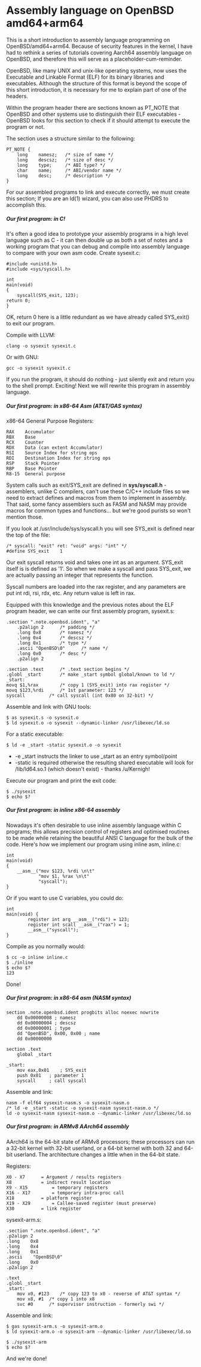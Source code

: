 # Assembly language on OpenBSD amd64+arm64

This is a short introduction to assembly language programming on OpenBSD/amd64+arm64.  Because of security features in the kernel, I have had to rethink a series of tutorials covering Aarch64 assembly language on OpenBSD, and therefore this will serve as a placeholder-cum-reminder.

OpenBSD, like many UNIX and unix-like operating systems, now uses the Executable and Linkable Format (ELF) for its binary libraries and executables.  Although the structure of this format is beyond the scope of this short introduction, it is necessary for me to explain part of one of the headers.

Within the program header there are sections known as PT_NOTE that OpenBSD and other systems use to distinguish their ELF executables - OpenBSD looks for this section to check if it should attempt to execute the program or not.

The section uses a structure similar to the following:

    PT_NOTE {
    	long	namesz;   /* size of name */
    	long	descsz;   /* size of desc */
    	long	type;     /* ABI type? */
    	char	name;	  /* ABI/vendor name */
    	long	desc;	  /* description */
    }

For our assembled programs to link and execute correctly, we must create this section; If you are an ld(1) wizard, you can also use PHDRS to accomplish this. 

##### Our first program: in C!

It's often a good idea to prototype your assembly programs in a high level language such as C - it can then double up as both a set of notes and a working program that you can debug and compile into assembly language to compare with your own asm code. Create sysexit.c:

    #include <unistd.h>
    #include <sys/syscall.h>

    int
    main(void)
    {
    	syscall(SYS_exit, 123);
	return 0;
    }

OK, return 0 here is a little redundant as we have already called SYS\_exit() to exit our program.

Compile with LLVM:

    clang -o sysexit sysexit.c

Or with GNU:

    gcc -o sysexit sysexit.c

If you run the program, it should do nothing - just silently exit and return you to the shell prompt.  Exciting! Next we will rewrite this program in assembly language.
 
##### Our first program: in x86-64 Asm (AT&T/GAS syntax)

x86-64 General Purpose Registers:

    RAX    Accumulator
    RBX    Base
    RCX    Counter
    RDX    Data (can extent Accumulator)
    RSI    Source Index for string ops
    RDI    Destination Index for string ops
    RSP    Stack Pointer
    RBP    Base Pointer
    R8-15  General purpose 

System calls such as exit/SYS\_exit are defined in **sys/syscall.h** - assemblers, unlike C compilers, can't use these C/C++ include files so we need to extract defines and macros from them to implement in assembly. That said, some fancy assemblers such as FASM and NASM may provide macros for common types and functions... but we're good purists so won't mention those. 

If you look at /usr/include/sys/syscall.h you will see SYS_exit is defined near the top of the file:

    /* syscall: "exit" ret: "void" args: "int" */
    #define SYS_exit	1

Our exit syscall returns void and takes one int as an argument. SYS\_exit itself is is defined as '1'.  So when we make a syscall and pass SYS\_exit, we are actually passing an integer that represents the function.

Syscall numbers are loaded into the rax register, and any parameters are put int rdi, rsi, rdx, etc. Any return value is left in rax.

Equipped with this knowledge and the previous notes about the ELF program header, we can write our first assembly program, sysexit.s:

    .section ".note.openbsd.ident", "a"
    	.p2align 2		/* padding */
    	.long 0x8		/* namesz */
        .long 0x4		/* descsz */
        .long 0x1		/* type */ 
        .ascii "OpenBSD\0"		/* name */
        .long 0x0		/* desc */
        .p2align 2		
    
    .section .text		/* .text section begins */
    .globl _start		/* make _start symbol global/known to ld */
    _start:
   	movq $1,%rax		/* copy 1 (SYS_exit) into rax register */
	movq $123,%rdi		/* 1st parameter: 123 */
	syscall 		/* call syscall (int 0x80 on 32-bit) */

Assemble and link with GNU tools:

    $ as sysexit.s -o sysexit.o
    $ ld sysexit.o -o sysexit --dynamic-linker /usr/libexec/ld.so

For a static executable:

    $ ld -e _start -static sysexit.o -o sysexit

- -e _start instructs the linker to use _start as an entry symbol/point
- -static is required otherwise the resulting shared executable will look for /lib/ld64.so.1 (which doesn't exist) - thanks /u/Kernigh!

Execute our program and print the exit code:

    $ ./sysexit
    $ echo $?
    
##### Our first program: in inline x86-64 assembly

Nowadays it's often desirable to use inline assembly language within C programs; this allows precision control of registers and optimised routines to be made while retaining the beautiful ANSI C language for the bulk of the code.  Here's how we implement our program using inline asm, inline.c:

    int
    main(void)
    {
        __asm__("mov $123, %rdi \n\t"
                "mov $1, %rax \n\t"
                "syscall");
    }

Or if you want to use C variables, you could do:

    int
    main(void) {
        	register int arg __asm__("rdi") = 123;
        	register int scall __asm__("rax") = 1;
        	__asm__("syscall");
    }
        
Compile as you normally would:

    $ cc -o inline inline.c
    $ ./inline
    $ echo $?
    123
    

Done! 

##### Our first program: in x86-64 asm (NASM syntax) 

    section .note.openbsd.ident progbits alloc noexec nowrite
        dd 0x00000008 ; namesz
        dd 0x00000004 ; descsz
        dd 0x00000001 ; type
        dd "OpenBSD", 0x00, 0x00 ; name
        dd 0x00000000

    section .text
        global _start

    _start:
        mov eax,0x01	; SYS_exit
        push 0x01	; parameter 1
        syscall		; call syscall
        
Assemble and link:

    nasm -f elf64 sysexit-nasm.s -o sysexit-nasm.o
    /* ld -e _start -static -o sysexit-nasm sysexit-nasm.o */
    ld -o sysexit-nasm sysexit-nasm.o --dynamic-linker /usr/libexec/ld.so 
    

##### Our first program: in ARMv8 AArch64 assembly

AArch64 is the 64-bit state of ARMv8 processors; these processors can run a 32-bit kernel with 32-bit userland, or a 64-bit kernel with both 32 and 64-bit userland.  The architecture changes a little when in the 64-bit state.

Registers:

    X0 - X7	     = Argument / results registers
    X8		     = indirect result location
    X9 - X15	     = temporary registers
    X16 - X17	     = temporary intra-proc call
    X18		     = platform register
    X19 - X29	     = Callee-saved register (must preserve)
    X30		     = link register

sysexit-arm.s:

    .section ".note.openbsd.ident", "a"
    .p2align 2
    .long    0x8
    .long    0x4
    .long    0x1
    .ascii    "OpenBSD\0"
    .long    0x0
    .p2align 2
    
    .text
    .globl _start 
    _start:
        mov x0, #123	/* copy 123 to x0 - reverse of AT&T syntax */
        mov x8, #1	/* copy 1 into x8
        svc #0 		/* supervisor instruction - formerly swi */

Assemble and link:

    $ gas sysexit-arm.s -o sysexit-arm.o
    $ ld sysexit-arm.o -o sysexit-arm --dynamic-linker /usr/libexec/ld.so 

    $ ./sysexit-arm
    $ echo $?

And we're done!
